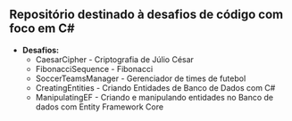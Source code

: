 ## Repositório destinado à desafios de código com foco em C#

* **Desafios:**
    * CaesarCipher - Criptografia de Júlio César
    * FibonacciSequence - Fibonacci
    * SoccerTeamsManager - Gerenciador de times de futebol
    * CreatingEntities - Criando Entidades de Banco de Dados com C#
    * ManipulatingEF - Criando e manipulando entidades no Banco de dados com Entity Framework Core